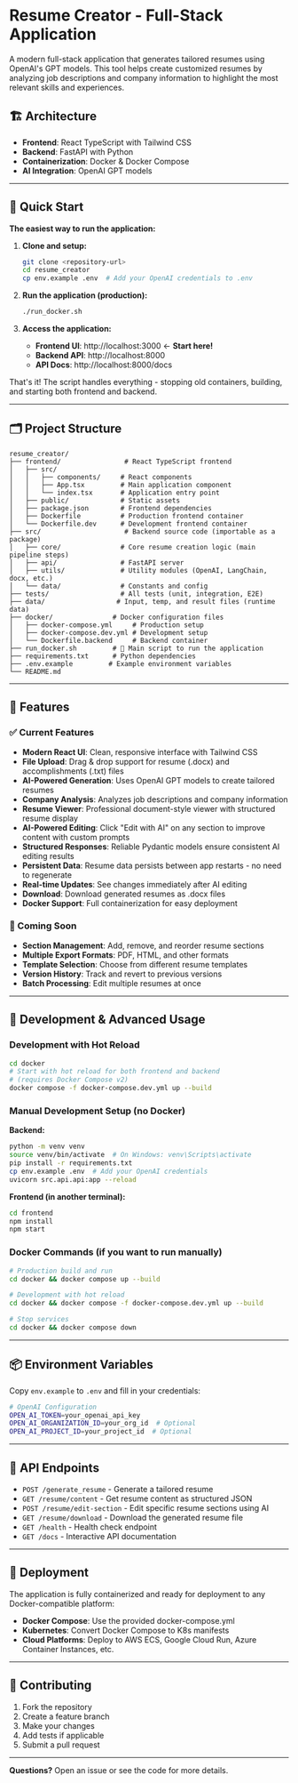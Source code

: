 # Resume Creator - Full-Stack Application

A modern full-stack application that generates tailored resumes using OpenAI's GPT models. This tool helps create customized resumes by analyzing job descriptions and company information to highlight the most relevant skills and experiences.

## 🏗️ Architecture

- **Frontend**: React TypeScript with Tailwind CSS
- **Backend**: FastAPI with Python
- **Containerization**: Docker & Docker Compose
- **AI Integration**: OpenAI GPT models

---

## 🚀 Quick Start

**The easiest way to run the application:**

1. **Clone and setup:**
   ```bash
   git clone <repository-url>
   cd resume_creator
   cp env.example .env  # Add your OpenAI credentials to .env
   ```

2. **Run the application (production):**
   ```bash
   ./run_docker.sh
   ```

3. **Access the application:**
   - **Frontend UI**: http://localhost:3000 ← **Start here!**
   - **Backend API**: http://localhost:8000
   - **API Docs**: http://localhost:8000/docs

That's it! The script handles everything - stopping old containers, building, and starting both frontend and backend.

---

## 🗂️ Project Structure

```
resume_creator/
├── frontend/                # React TypeScript frontend
│   ├── src/
│   │   ├── components/     # React components
│   │   ├── App.tsx         # Main application component
│   │   └── index.tsx       # Application entry point
│   ├── public/             # Static assets
│   ├── package.json        # Frontend dependencies
│   ├── Dockerfile          # Production frontend container
│   └── Dockerfile.dev      # Development frontend container
├── src/                     # Backend source code (importable as a package)
│   ├── core/               # Core resume creation logic (main pipeline steps)
│   ├── api/                # FastAPI server
│   ├── utils/              # Utility modules (OpenAI, LangChain, docx, etc.)
│   └── data/               # Constants and config
├── tests/                  # All tests (unit, integration, E2E)
├── data/                  # Input, temp, and result files (runtime data)
├── docker/               # Docker configuration files
│   ├── docker-compose.yml     # Production setup
│   ├── docker-compose.dev.yml # Development setup
│   └── Dockerfile.backend     # Backend container
├── run_docker.sh         # 🚀 Main script to run the application
├── requirements.txt      # Python dependencies
├── .env.example         # Example environment variables
└── README.md
```

---

## 🎯 Features

### ✅ Current Features
- **Modern React UI**: Clean, responsive interface with Tailwind CSS
- **File Upload**: Drag & drop support for resume (.docx) and accomplishments (.txt) files
- **AI-Powered Generation**: Uses OpenAI GPT models to create tailored resumes
- **Company Analysis**: Analyzes job descriptions and company information
- **Resume Viewer**: Professional document-style viewer with structured resume display
- **AI-Powered Editing**: Click "Edit with AI" on any section to improve content with custom prompts
- **Structured Responses**: Reliable Pydantic models ensure consistent AI editing results
- **Persistent Data**: Resume data persists between app restarts - no need to regenerate
- **Real-time Updates**: See changes immediately after AI editing
- **Download**: Download generated resumes as .docx files
- **Docker Support**: Full containerization for easy deployment

### 🔮 Coming Soon
- **Section Management**: Add, remove, and reorder resume sections
- **Multiple Export Formats**: PDF, HTML, and other formats
- **Template Selection**: Choose from different resume templates
- **Version History**: Track and revert to previous versions
- **Batch Processing**: Edit multiple resumes at once

---

## 🔧 Development & Advanced Usage

### Development with Hot Reload
```bash
cd docker
# Start with hot reload for both frontend and backend
# (requires Docker Compose v2)
docker compose -f docker-compose.dev.yml up --build
```

### Manual Development Setup (no Docker)

**Backend:**
```bash
python -m venv venv
source venv/bin/activate  # On Windows: venv\Scripts\activate
pip install -r requirements.txt
cp env.example .env  # Add your OpenAI credentials
uvicorn src.api.api:app --reload
```

**Frontend (in another terminal):**
```bash
cd frontend
npm install
npm start
```

### Docker Commands (if you want to run manually)
```bash
# Production build and run
cd docker && docker compose up --build

# Development with hot reload
cd docker && docker compose -f docker-compose.dev.yml up --build

# Stop services
cd docker && docker compose down
```

---

## 📦 Environment Variables

Copy `env.example` to `.env` and fill in your credentials:

```bash
# OpenAI Configuration
OPEN_AI_TOKEN=your_openai_api_key
OPEN_AI_ORGANIZATION_ID=your_org_id  # Optional
OPEN_AI_PROJECT_ID=your_project_id  # Optional
```

---

## 🔧 API Endpoints

- `POST /generate_resume` - Generate a tailored resume
- `GET /resume/content` - Get resume content as structured JSON
- `POST /resume/edit-section` - Edit specific resume sections using AI
- `GET /resume/download` - Download the generated resume file
- `GET /health` - Health check endpoint
- `GET /docs` - Interactive API documentation

---

## 🚀 Deployment

The application is fully containerized and ready for deployment to any Docker-compatible platform:

- **Docker Compose**: Use the provided docker-compose.yml
- **Kubernetes**: Convert Docker Compose to K8s manifests
- **Cloud Platforms**: Deploy to AWS ECS, Google Cloud Run, Azure Container Instances, etc.

---

## 🤝 Contributing

1. Fork the repository
2. Create a feature branch
3. Make your changes
4. Add tests if applicable
5. Submit a pull request

---

**Questions?** Open an issue or see the code for more details.
